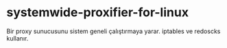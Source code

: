 # systemwide-proxifier-for-linux
Bir proxy sunucusunu sistem geneli çalıştırmaya yarar. iptables ve redoscks kullanır.
